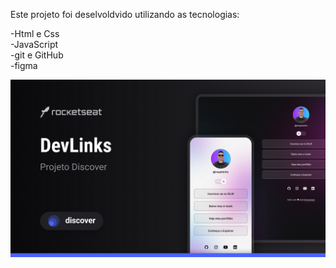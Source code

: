 Este projeto foi deselvoldvido utilizando as tecnologias:

-Html e Css  
-JavaScript  
-git e GitHub  
-figma

<img src="./assets/assets/preview.jpg" alt="">
